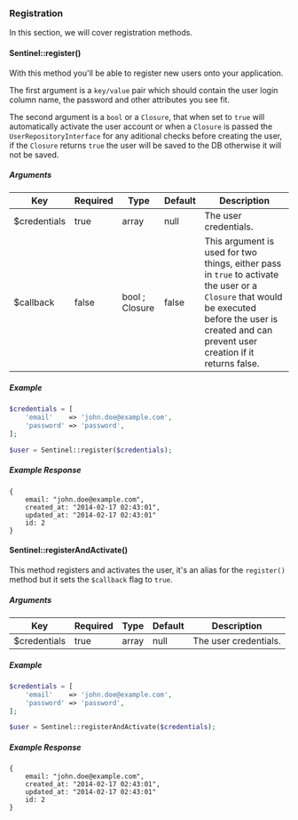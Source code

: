 ### Registration

In this section, we will cover registration methods.

#### Sentinel::register()

With this method you'll be able to register new users onto your application.

The first argument is a `key/value` pair which should contain the user login column name, the password and other attributes you see fit.

The second argument is a `bool` or a `Closure`, that when set to `true` will automatically activate the user account or when a `Closure` is passed the `UserRepositoryInterface` for any aditional checks before creating the user, if the `Closure` returns `true` the user will be saved to the DB otherwise it will not be saved.

##### Arguments

Key          | Required | Type           | Default | Description
------------ | -------- | -------------- | ------- | ---------------------------
$credentials | true     | array          | null    | The user credentials.
$callback    | false    | bool ; Closure | false   | This argument is used for two things, either pass in `true` to activate the user or a `Closure` that would be executed before the user is created and can prevent user creation if it returns false.

##### Example

```php
$credentials = [
	'email'    => 'john.doe@example.com',
	'password' => 'password',
];

$user = Sentinel::register($credentials);
```

##### Example Response

```
{
	email: "john.doe@example.com",
	created_at: "2014-02-17 02:43:01",
	updated_at: "2014-02-17 02:43:01"
	id: 2
}
```

#### Sentinel::registerAndActivate()

This method registers and activates the user, it's an alias for the `register()` method but it sets the `$callback` flag to `true`.

##### Arguments

Key          | Required | Type  | Default | Description
------------ | -------- | ----- | ------- | ------------------------------------
$credentials | true     | array | null    | The user credentials.

##### Example

```php
$credentials = [
	'email'    => 'john.doe@example.com',
	'password' => 'password',
];

$user = Sentinel::registerAndActivate($credentials);
```

##### Example Response

```
{
	email: "john.doe@example.com",
	created_at: "2014-02-17 02:43:01",
	updated_at: "2014-02-17 02:43:01"
	id: 2
}
```
